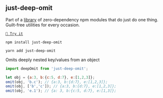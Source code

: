 <!-- DO NOT EDIT THIS FILE! THIS FILE WAS AUTOGENERATED BY TEMPLATE-MATE -->
<!-- SEE https://github.com/angus-c/just/blob/master/CONTRIBUTING.md#readme-template -->

## just-deep-omit

Part of a [library](https://anguscroll.com/just) of zero-dependency npm modules that do just do one thing.
Guilt-free utilities for every occasion.

[`🍦 Try it`](https://anguscroll.com/just/just-deep-omit)

```shell
npm install just-deep-omit
```
```shell
yarn add just-deep-omit
```

Omits deeply nested key/values from an object

```js
import deepOmit from 'just-deep-omit';

let obj = {a:3, b:{c:5, d:7}, e:[1,2,3]};
omit(obj, 'b.c'); // {a:3, b:{d:7}, e:[1,2,3]};
omit(obj, ['b','c']); // {a:3, b:{d:7}, e:[1,2,3]};
omit(obj, 'e.1'); // {a: 3, b:{c:5, d:7}, e:[1,3]};
```
